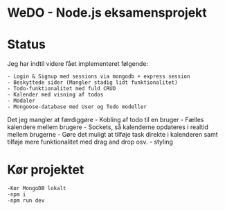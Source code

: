 # WeDO - Node.js eksamensprojekt



# Status

Jeg har indtil videre fået implementeret følgende: 

    - Login & Signup med sessions via mongodb + express session
    - Beskyttede sider (Mangler stadig lidt funktionalitet)
    - Todo-funktionalitet med fuld CRUD
    - Kalender med visning af todos
    - Modaler 
    - Mongoose-database med User og Todo modeller 

Det jeg mangler at færdiggøre
    - Kobling af todo til en bruger
    - Fælles kalendere mellem brugere
    - Sockets, så kalenderne opdateres i realtid mellem brugerne
    - Gøre det muligt at tilføje task direkte i kalenderen samt tilføje mere funktionalitet med drag and drop osv. 
    - styling



# Kør projektet

    -Kør MongoDB lokalt
    -npm i
    -npm run dev


